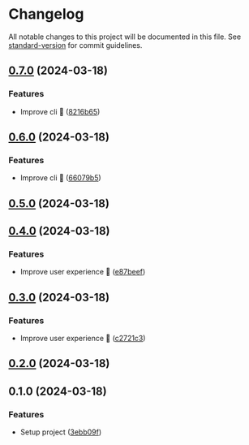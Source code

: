 # Changelog

All notable changes to this project will be documented in this file. See [standard-version](https://github.com/conventional-changelog/standard-version) for commit guidelines.

## [0.7.0](https://github.com/fadhlaouir/create-express-node-starter/compare/v0.6.0...v0.7.0) (2024-03-18)


### Features

* Improve cli :tada: ([8216b65](https://github.com/fadhlaouir/create-express-node-starter/commit/8216b65715933eca36123abf37b20031e09126f0))

## [0.6.0](https://github.com/fadhlaouir/create-express-node-starter/compare/v0.5.0...v0.6.0) (2024-03-18)


### Features

* Improve cli :tada: ([66079b5](https://github.com/fadhlaouir/create-express-node-starter/commit/66079b55bb8343eca2d511eb7279c8f199f12696))

## [0.5.0](https://github.com/fadhlaouir/create-express-node-starter/compare/v0.4.0...v0.5.0) (2024-03-18)

## [0.4.0](https://github.com/fadhlaouir/create-express-node-starter/compare/v0.3.0...v0.4.0) (2024-03-18)


### Features

* Improve user experience :tada: ([e87beef](https://github.com/fadhlaouir/create-express-node-starter/commit/e87beef8cc996cc87e834f99707bb1a66311c858))

## [0.3.0](https://github.com/fadhlaouir/create-express-node-starter/compare/v0.2.0...v0.3.0) (2024-03-18)


### Features

* Improve user experience :tada: ([c2721c3](https://github.com/fadhlaouir/create-express-node-starter/commit/c2721c3cb3729d90fbab68165250f965184b0d4e))

## [0.2.0](https://github.com/fadhlaouir/create-express-node-starter/compare/v0.1.0...v0.2.0) (2024-03-18)

## 0.1.0 (2024-03-18)


### Features

* Setup project ([3ebb09f](https://github.com/fadhlaouir/create-express-node-starter/commit/3ebb09f9c0b966779f12072a3034f8f432788d50))
